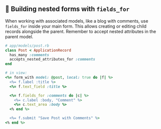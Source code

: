 ## 🧩 Building nested forms with `fields_for`
When working with associated models, like a blog with comments, use `fields_for` inside your main form. This allows creating or editing child records alongside the parent. Remember to accept nested attributes in the parent model.

```ruby
# app/models/post.rb
class Post < ApplicationRecord
  has_many :comments
  accepts_nested_attributes_for :comments
end

# in view:
<%= form_with model: @post, local: true do |f| %>
  <%= f.label :title %>
  <%= f.text_field :title %>

  <%= f.fields_for :comments do |c| %>
    <%= c.label :body, "Comment" %>
    <%= c.text_area :body %>
  <% end %>

  <%= f.submit "Save Post with Comments" %>
<% end %>
```
